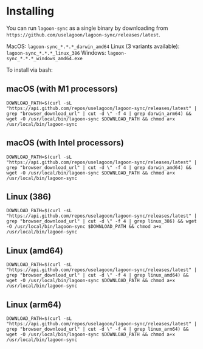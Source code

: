 # Installing

You can run `lagoon-sync` as a single binary by downloading from `https://github.com/uselagoon/lagoon-sync/releases/latest`.

MacOS: `lagoon-sync_*.*.*_darwin_amd64`
Linux (3 variants available): `lagoon-sync_*.*.*_linux_386`
Windows: `lagoon-sync_*.*.*_windows_amd64.exe`

To install via bash:


## macOS (with M1 processors)

    DOWNLOAD_PATH=$(curl -sL "https://api.github.com/repos/uselagoon/lagoon-sync/releases/latest" | grep "browser_download_url" | cut -d \" -f 4 | grep darwin_arm64) && wget -O /usr/local/bin/lagoon-sync $DOWNLOAD_PATH && chmod a+x /usr/local/bin/lagoon-sync

## macOS (with Intel processors)

    DOWNLOAD_PATH=$(curl -sL "https://api.github.com/repos/uselagoon/lagoon-sync/releases/latest" | grep "browser_download_url" | cut -d \" -f 4 | grep darwin_amd64) && wget -O /usr/local/bin/lagoon-sync $DOWNLOAD_PATH && chmod a+x /usr/local/bin/lagoon-sync

## Linux (386)

    DOWNLOAD_PATH=$(curl -sL "https://api.github.com/repos/uselagoon/lagoon-sync/releases/latest" | grep "browser_download_url" | cut -d \" -f 4 | grep linux_386) && wget -O /usr/local/bin/lagoon-sync $DOWNLOAD_PATH && chmod a+x /usr/local/bin/lagoon-sync

## Linux (amd64)

    DOWNLOAD_PATH=$(curl -sL "https://api.github.com/repos/uselagoon/lagoon-sync/releases/latest" | grep "browser_download_url" | cut -d \" -f 4 | grep linux_amd64) && wget -O /usr/local/bin/lagoon-sync $DOWNLOAD_PATH && chmod a+x /usr/local/bin/lagoon-sync

## Linux (arm64)

    DOWNLOAD_PATH=$(curl -sL "https://api.github.com/repos/uselagoon/lagoon-sync/releases/latest" | grep "browser_download_url" | cut -d \" -f 4 | grep linux_arm64) && wget -O /usr/local/bin/lagoon-sync $DOWNLOAD_PATH && chmod a+x /usr/local/bin/lagoon-sync

